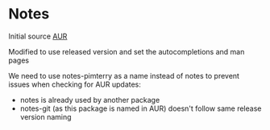 # Notes

Initial source [AUR](https://aur.archlinux.org/cgit/aur.git/tree?h=notes-git)

Modified to use released version and set the autocompletions and man pages

We need to use notes-pimterry as a name instead of notes
to prevent issues when checking for AUR updates:
- notes is already used by another package
- notes-git (as this package is named in AUR) doesn't follow same release version naming
